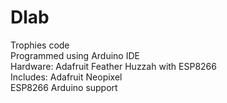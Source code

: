 # Dlab
Trophies code  
Programmed using Arduino IDE  
Hardware: Adafruit Feather Huzzah with ESP8266  
Includes: Adafruit Neopixel  
ESP8266 Arduino support

